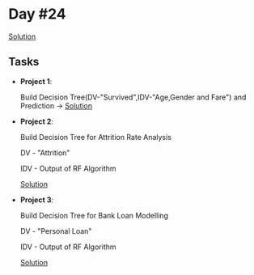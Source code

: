 # Day #24

[Solution](https://github.com/DSAghicha/LU-AI-ML/blob/main/Day_24)

## Tasks

- **Project 1**:

    Build Decision Tree(DV-"Survived",IDV-"Age,Gender and Fare") and Prediction
    &#8594; [Solution](https://github.com/DSAghicha/LU-AI-ML/blob/main/Day_24)

- **Project 2**:

    Build Decision Tree for Attrition Rate Analysis

    DV - "Attrition"

    IDV - Output of RF Algorithm

    [Solution](https://github.com/DSAghicha/LU-AI-ML/blob/main/Day_24)

- **Project 3**:

    Build Decision Tree for Bank Loan Modelling

    DV - "Personal Loan"

    IDV - Output of RF Algorithm
    
    [Solution](https://github.com/DSAghicha/LU-AI-ML/blob/main/Day_24)
